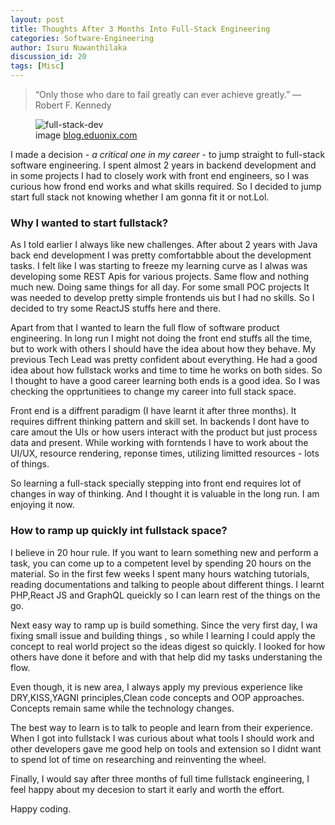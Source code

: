 ```yaml
---
layout: post
title: Thoughts After 3 Months Into Full-Stack Engineering
categories: Software-Engineering
author: Isuru Nuwanthilaka
discussion_id: 20
tags: [Misc]
---
```


> “Only those who dare to fail greatly can ever achieve greatly.”
> ― Robert F. Kennedy

<figure>
  <img src="{{ site.url }}/assets/img/Full-Stack-Developer.jpeg" alt="full-stack-dev" class="fig-img"/>
  <figcaption>image <a href="https://blog.eduonix.com/web-programming-tutorials/guide-become-full-stack-developer/">blog.eduonix.com</a></figcaption>
</figure>

I made a decision - _a critical one in my career_ - to jump straight to full-stack software engineering. I spent almost 2 years in backend development and in some projects I had to closely work with front end engineers, so I was curious how frond end works and what skills required. So I decided to jump start full stack not knowing whether I am gonna fit it or not.Lol.

### Why I wanted to start fullstack?

As I told earlier I always like new challenges. After about 2 years with Java back end development I was pretty comfortabble about the development tasks. I felt like I was starting to freeze my learning curve as I alwas was developing some REST Apis for various projects. Same flow and nothing much new. Doing same things for all day. For some small POC projects It was needed to develop pretty simple frontends uis but I had no skills. So I decided to try some ReactJS stuffs here and there.

Apart from that I wanted to learn the full flow of software product engineering. In long run I might not doing the front end stuffs all the time, but to work with others I should have the idea about how they behave. My previous Tech Lead was pretty confident about everything. He had a good idea about how fullstack works and time to time he works on both sides. So I thought to have a good career learning both ends is a good idea. So I was checking the opprtunitiees to change my career into full stack space.

Front end is a diffrent paradigm (I have learnt it after three months). It requires diffrent thinking pattern and skill set. In backends I dont have to care amout the UIs or how users interact with the product but just process data and present. While working with forntends I have to work about the UI/UX, resource rendering, reponse times, utilizing limitted resources - lots of things.

So learning a full-stack specially stepping into front end requires lot of changes in way of thinking. And I thought it is valuable in the long run. I am enjoying it now.

### How to ramp up quickly int fullstack space?

I believe in 20 hour rule. If you want to learn something new and perform a task, you can come up to a competent level by spending 20 hours on the material. So in the first few weeks I spent many hours watching tutorials, reading documentations and talking to people about different things. I learnt PHP,React JS and GraphQL queickly so I can learn rest of the things on the go.

Next easy way to ramp up is build something. Since the very first day, I wa fixing small issue and building things , so while I learning I could apply the concept to real world project so the ideas digest so quickly. I looked for how others have done it before and with that help did my tasks understaning the flow.

Even though, it is new area, I always apply my previous experience like DRY,KISS,YAGNI principles,Clean code concepts and OOP approaches. Concepts remain same while the technology changes.

The best way to learn is to talk to people and learn from their experience. When I got into fullstack I was curious about what tools I should work and other developers gave me good help on tools and extension so I didnt want to spend lot of time on researching and reinventing the wheel.

Finally, I would say after three months of full time fullstack engineering, I feel happy about my decesion to start it early and worth the effort.

Happy coding.
